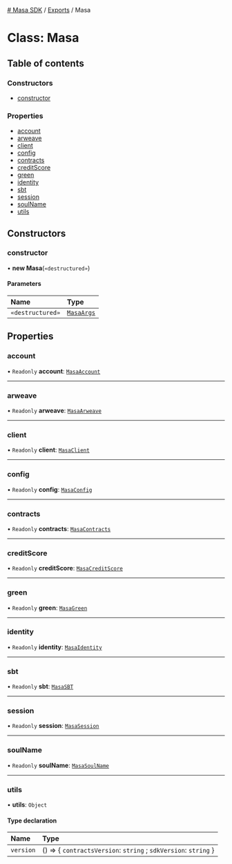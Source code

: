 [# Masa SDK](../README.md) / [Exports](../modules.md) / Masa

# Class: Masa

## Table of contents

### Constructors

- [constructor](Masa.md#constructor)

### Properties

- [account](Masa.md#account)
- [arweave](Masa.md#arweave)
- [client](Masa.md#client)
- [config](Masa.md#config)
- [contracts](Masa.md#contracts)
- [creditScore](Masa.md#creditscore)
- [green](Masa.md#green)
- [identity](Masa.md#identity)
- [sbt](Masa.md#sbt)
- [session](Masa.md#session)
- [soulName](Masa.md#soulname)
- [utils](Masa.md#utils)

## Constructors

### constructor

• **new Masa**(`«destructured»`)

#### Parameters

| Name | Type |
| :------ | :------ |
| `«destructured»` | [`MasaArgs`](../interfaces/MasaArgs.md) |

## Properties

### account

• `Readonly` **account**: [`MasaAccount`](MasaAccount.md)

___

### arweave

• `Readonly` **arweave**: [`MasaArweave`](MasaArweave.md)

___

### client

• `Readonly` **client**: [`MasaClient`](MasaClient.md)

___

### config

• `Readonly` **config**: [`MasaConfig`](../interfaces/MasaConfig.md)

___

### contracts

• `Readonly` **contracts**: [`MasaContracts`](MasaContracts.md)

___

### creditScore

• `Readonly` **creditScore**: [`MasaCreditScore`](MasaCreditScore.md)

___

### green

• `Readonly` **green**: [`MasaGreen`](MasaGreen.md)

___

### identity

• `Readonly` **identity**: [`MasaIdentity`](MasaIdentity.md)

___

### sbt

• `Readonly` **sbt**: [`MasaSBT`](MasaSBT.md)

___

### session

• `Readonly` **session**: [`MasaSession`](MasaSession.md)

___

### soulName

• `Readonly` **soulName**: [`MasaSoulName`](MasaSoulName.md)

___

### utils

• **utils**: `Object`

#### Type declaration

| Name | Type |
| :------ | :------ |
| `version` | () => { `contractsVersion`: `string` ; `sdkVersion`: `string`  } |

